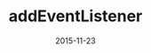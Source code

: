 ---
path: "/blog/el-addeventlistener-click-dosomething-true/"
date: 2015-11-23
published: true
hero: "../hero.jpg"
title: "addEventListener"
url: "https://codepen.io/ActiveCodex/pen/LpoEgL"
type: "codepen"
tech:
    - CSS
    - jQuery
tags:
    - click
    - event
    - trigger
---